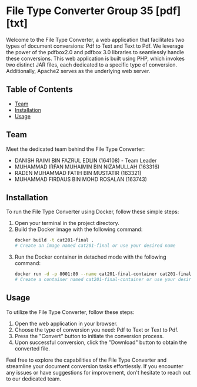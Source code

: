 # File Type Converter Group 35 [pdf][txt]

Welcome to the File Type Converter, a web application that facilitates two types of document conversions: Pdf to Text and Text to Pdf. We leverage the power of the pdfbox2.0 and pdfbox 3.0 libraries to seamlessly handle these conversions. This web application is built using PHP, which invokes two distinct JAR files, each dedicated to a specific type of conversion. Additionally, Apache2 serves as the underlying web server.

## Table of Contents
- [Team](#Team)
- [Installation](#installation)
- [Usage](#usage)

## Team
Meet the dedicated team behind the File Type Converter:

- DANISH RAIMI BIN FAZRUL EDLIN (164108) - Team Leader
- MUHAMMAD IRFAN MUHAIMIN BIN NIZAMULLAH (163316)
- RADEN MUHAMMAD FATIH BIN MUSTATIR (163321)
- MUHAMMAD FIRDAUS BIN MOHD ROSALAN (163743)

## Installation

To run the File Type Converter using Docker, follow these simple steps:

1. Open your terminal in the project directory.
2. Build the Docker image with the following command:
    ```bash
    docker build -t cat201-final . 
    # Create an image named cat201-final or use your desired name
    ```
3. Run the Docker container in detached mode with the following command:
    ```bash
    docker run -d -p 8001:80 --name cat201-final-container cat201-final 
    # Create a container named cat201-final-container or use your desired name
    ```

## Usage

To utilize the File Type Converter, follow these steps:

1. Open the web application in your browser.
2. Choose the type of conversion you need: Pdf to Text or Text to Pdf.
3. Press the "Convert" button to initiate the conversion process.
4. Upon successful conversion, click the "Download" button to obtain the converted file.

Feel free to explore the capabilities of the File Type Converter and streamline your document conversion tasks effortlessly. If you encounter any issues or have suggestions for improvement, don't hesitate to reach out to our dedicated team.

